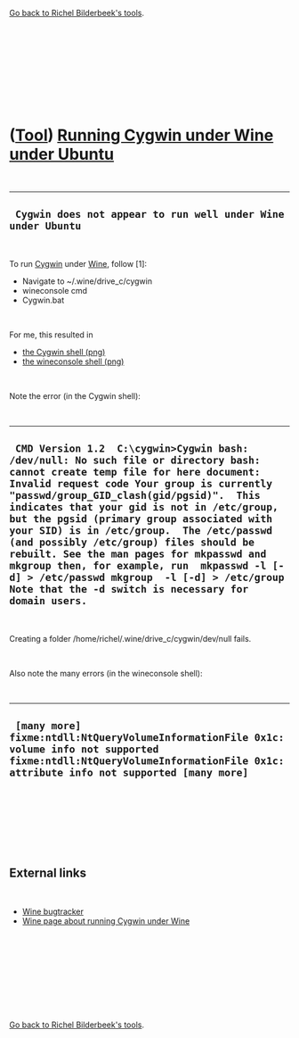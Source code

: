 

[Go back to Richel Bilderbeek's tools](Tools.htm).

 

 

 

 

 

([Tool](Tools.htm)) [Running Cygwin under Wine under Ubuntu](CppCygwinUnderWineUnderUbuntu.htm)
===============================================================================================

 

  ---------------------------------------------------------------
  ` Cygwin does not appear to run well under Wine under Ubuntu`
  ---------------------------------------------------------------

 

To run [Cygwin](CppCygwin.htm) under [Wine](CppWine.htm), follow \[1\]:

-   Navigate to \~/.wine/drive\_c/cygwin
-   wineconsole cmd
-   Cygwin.bat

 

For me, this resulted in

-   [the Cygwin shell (png)](CppCygwinUnderWineUnderUbuntu.png)
-   [the wineconsole shell (png)](CppCygwinUnderWineUnderUbuntu2.png)

 

Note the error (in the Cygwin shell):

 

  -------------------------------------------------------------------------------------------------------------------------------------------------------------------------------------------------------------------------------------------------------------------------------------------------------------------------------------------------------------------------------------------------------------------------------------------------------------------------------------------------------------------------------------------------------------------------------------------------------------
  ` CMD Version 1.2  C:\cygwin>Cygwin bash: /dev/null: No such file or directory bash: cannot create temp file for here document: Invalid request code Your group is currently "passwd/group_GID_clash(gid/pgsid)".  This indicates that your gid is not in /etc/group, but the pgsid (primary group associated with your SID) is in /etc/group.  The /etc/passwd (and possibly /etc/group) files should be rebuilt. See the man pages for mkpasswd and mkgroup then, for example, run  mkpasswd -l [-d] > /etc/passwd mkgroup  -l [-d] > /etc/group  Note that the -d switch is necessary for domain users.`
  -------------------------------------------------------------------------------------------------------------------------------------------------------------------------------------------------------------------------------------------------------------------------------------------------------------------------------------------------------------------------------------------------------------------------------------------------------------------------------------------------------------------------------------------------------------------------------------------------------------

 

Creating a folder /home/richel/.wine/drive\_c/cygwin/dev/null fails.

 

Also note the many errors (in the wineconsole shell):

 

  ---------------------------------------------------------------------------------------------------------------------------------------------------------------------------------
  ` [many more] fixme:ntdll:NtQueryVolumeInformationFile 0x1c: volume info not supported fixme:ntdll:NtQueryVolumeInformationFile 0x1c: attribute info not supported [many more]`
  ---------------------------------------------------------------------------------------------------------------------------------------------------------------------------------

 

 

 

 

External links
--------------

 

-   [Wine bugtracker](http://bugs.winehq.org/show_bug.cgi?id=443)
-   [Wine page about running Cygwin under
    Wine](http://wiki.winehq.org/CygwinSupport)

 

 

 

 

 

[Go back to Richel Bilderbeek's tools](Tools.htm).



 



